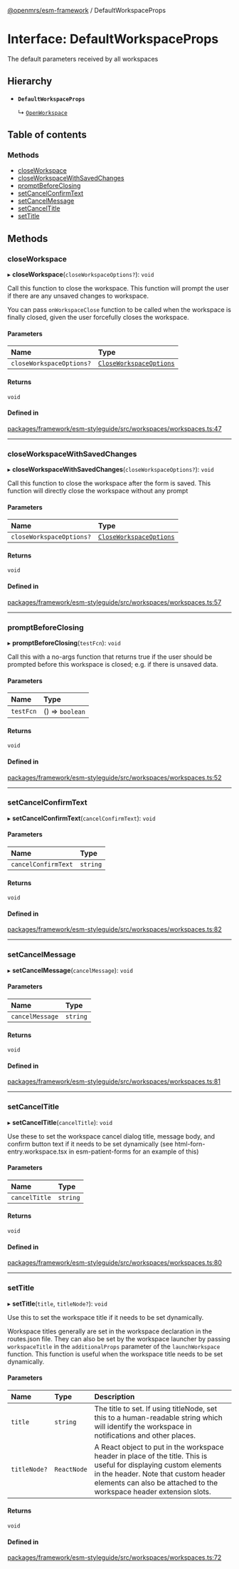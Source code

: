 [@openmrs/esm-framework](../API.md) / DefaultWorkspaceProps

# Interface: DefaultWorkspaceProps

The default parameters received by all workspaces

## Hierarchy

- **`DefaultWorkspaceProps`**

  ↳ [`OpenWorkspace`](OpenWorkspace.md)

## Table of contents

### Methods

- [closeWorkspace](DefaultWorkspaceProps.md#closeworkspace)
- [closeWorkspaceWithSavedChanges](DefaultWorkspaceProps.md#closeworkspacewithsavedchanges)
- [promptBeforeClosing](DefaultWorkspaceProps.md#promptbeforeclosing)
- [setCancelConfirmText](DefaultWorkspaceProps.md#setcancelconfirmtext)
- [setCancelMessage](DefaultWorkspaceProps.md#setcancelmessage)
- [setCancelTitle](DefaultWorkspaceProps.md#setcanceltitle)
- [setTitle](DefaultWorkspaceProps.md#settitle)

## Methods

### closeWorkspace

▸ **closeWorkspace**(`closeWorkspaceOptions?`): `void`

Call this function to close the workspace. This function will prompt the user
if there are any unsaved changes to workspace.

You can pass `onWorkspaceClose` function to be called when the workspace is finally
closed, given the user forcefully closes the workspace.

#### Parameters

| Name | Type |
| :------ | :------ |
| `closeWorkspaceOptions?` | [`CloseWorkspaceOptions`](CloseWorkspaceOptions.md) |

#### Returns

`void`

#### Defined in

[packages/framework/esm-styleguide/src/workspaces/workspaces.ts:47](https://github.com/openmrs/openmrs-esm-core/blob/main/packages/framework/esm-styleguide/src/workspaces/workspaces.ts#L47)

___

### closeWorkspaceWithSavedChanges

▸ **closeWorkspaceWithSavedChanges**(`closeWorkspaceOptions?`): `void`

Call this function to close the workspace after the form is saved. This function
will directly close the workspace without any prompt

#### Parameters

| Name | Type |
| :------ | :------ |
| `closeWorkspaceOptions?` | [`CloseWorkspaceOptions`](CloseWorkspaceOptions.md) |

#### Returns

`void`

#### Defined in

[packages/framework/esm-styleguide/src/workspaces/workspaces.ts:57](https://github.com/openmrs/openmrs-esm-core/blob/main/packages/framework/esm-styleguide/src/workspaces/workspaces.ts#L57)

___

### promptBeforeClosing

▸ **promptBeforeClosing**(`testFcn`): `void`

Call this with a no-args function that returns true if the user should be prompted before
this workspace is closed; e.g. if there is unsaved data.

#### Parameters

| Name | Type |
| :------ | :------ |
| `testFcn` | () => `boolean` |

#### Returns

`void`

#### Defined in

[packages/framework/esm-styleguide/src/workspaces/workspaces.ts:52](https://github.com/openmrs/openmrs-esm-core/blob/main/packages/framework/esm-styleguide/src/workspaces/workspaces.ts#L52)

___

### setCancelConfirmText

▸ **setCancelConfirmText**(`cancelConfirmText`): `void`

#### Parameters

| Name | Type |
| :------ | :------ |
| `cancelConfirmText` | `string` |

#### Returns

`void`

#### Defined in

[packages/framework/esm-styleguide/src/workspaces/workspaces.ts:82](https://github.com/openmrs/openmrs-esm-core/blob/main/packages/framework/esm-styleguide/src/workspaces/workspaces.ts#L82)

___

### setCancelMessage

▸ **setCancelMessage**(`cancelMessage`): `void`

#### Parameters

| Name | Type |
| :------ | :------ |
| `cancelMessage` | `string` |

#### Returns

`void`

#### Defined in

[packages/framework/esm-styleguide/src/workspaces/workspaces.ts:81](https://github.com/openmrs/openmrs-esm-core/blob/main/packages/framework/esm-styleguide/src/workspaces/workspaces.ts#L81)

___

### setCancelTitle

▸ **setCancelTitle**(`cancelTitle`): `void`

Use these to set the workspace cancel dialog title, message body, and confirm button text
if it needs to be set dynamically
(see html-forn-entry.workspace.tsx in esm-patient-forms for an example of this)

#### Parameters

| Name | Type |
| :------ | :------ |
| `cancelTitle` | `string` |

#### Returns

`void`

#### Defined in

[packages/framework/esm-styleguide/src/workspaces/workspaces.ts:80](https://github.com/openmrs/openmrs-esm-core/blob/main/packages/framework/esm-styleguide/src/workspaces/workspaces.ts#L80)

___

### setTitle

▸ **setTitle**(`title`, `titleNode?`): `void`

Use this to set the workspace title if it needs to be set dynamically.

Workspace titles generally are set in the workspace declaration in the routes.json file. They can also
be set by the workspace launcher by passing `workspaceTitle` in the `additionalProps`
parameter of the `launchWorkspace` function. This function is useful when the workspace
title needs to be set dynamically.

#### Parameters

| Name | Type | Description |
| :------ | :------ | :------ |
| `title` | `string` | The title to set. If using titleNode, set this to a human-readable string        which will identify the workspace in notifications and other places. |
| `titleNode?` | `ReactNode` | A React object to put in the workspace header in place of the title. This        is useful for displaying custom elements in the header. Note that custom header        elements can also be attached to the workspace header extension slots. |

#### Returns

`void`

#### Defined in

[packages/framework/esm-styleguide/src/workspaces/workspaces.ts:72](https://github.com/openmrs/openmrs-esm-core/blob/main/packages/framework/esm-styleguide/src/workspaces/workspaces.ts#L72)
